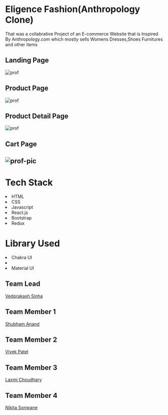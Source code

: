 <h1>Eligence Fashion(Anthropology Clone)</h1>
<p>That was a collabrative Project of an E-commerce Website that is Inspired By Anthropology.com which mostly sells Womens Dresses,Shoes Furnitures and other items </p>
<h2>Landing Page</h2>
<img src="https://i.imgur.com/31NZFeg.png" alt="prof"/>
<h2>Product Page</h2>
<img src="https://i.imgur.com/91sVLS1.png" alt="prof"/>
<h2>Product Detail Page </h2>
<img src="https://i.imgur.com/SskthHT.png" alt="prof"/>
<h2>Cart Page<h2>
 <img src="https://i.imgur.com/DWXgl7G.jpg" alt="prof-pic"/>
<h1>Tech Stack</h1>
<li>HTML</li><li>CSS</li><li>Javascript</li><li>React.js</li><li>Bootstrap</li><li>Redux</>
<h1>Library Used</h1>
<li>Chakra UI<li>
<li>Material UI</>
 
 <h2>Team Lead</h2>  <a href="https://github.com/Vedprakas987">Vedprakash Sinha</a>
 <h2>Team  Member 1</h2>   <a href="https://github.com/Shubhand17">Shubham Anand</a>
 <h2>Team Member 2</h2>    <a href="https://github.com/svivekpatel">Vivek Patel</a>
 <h2>Team Member 3</h2>   <a href="https://github.com/laxmichoudhari">Laxmi Choudhary</a>
  <h2>Team Member 4</h2>  <a href="https://github.com/NikitA1827">Nikita Sonwane</p>

 


